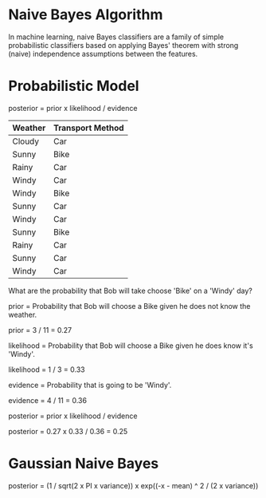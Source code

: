 # Naive Bayes Algorithm

In machine learning, naive Bayes classifiers are a family of simple probabilistic classifiers based on applying Bayes' theorem with strong (naive) independence assumptions between the features.

# Probabilistic Model

posterior = prior x likelihood / evidence

|   Weather     |   Transport Method    |
|---------------|-----------------------|
|   Cloudy      |   Car                 |
|   Sunny       |   Bike                |
|   Rainy       |   Car                 |
|   Windy       |   Car                 |
|   Windy       |   Bike                |
|   Sunny       |   Car                 |
|   Windy       |   Car                 |
|   Sunny       |   Bike                |
|   Rainy       |   Car                 |
|   Sunny       |   Car                 |
|   Windy       |   Car                 |


What are the probability that Bob will take choose 'Bike' on a 'Windy' day?

prior = Probability that Bob will choose a Bike given he does not know the weather.

prior = 3 / 11 = 0.27

likelihood = Probability that Bob will choose a Bike given he does know it's 'Windy'.

likelihood = 1 / 3 = 0.33

evidence = Probability that is going to be 'Windy'.

evidence = 4 / 11 = 0.36

posterior = prior x likelihood / evidence

posterior = 0.27 x 0.33 / 0.36 = 0.25

# Gaussian Naive Bayes

posterior = (1 / sqrt(2 x PI x variance)) x exp((-x - mean) ^ 2 / (2 x variance))




